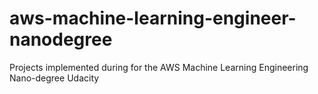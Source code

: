 # aws-machine-learning-engineer-nanodegree
Projects implemented during for the AWS Machine Learning Engineering Nano-degree Udacity 
